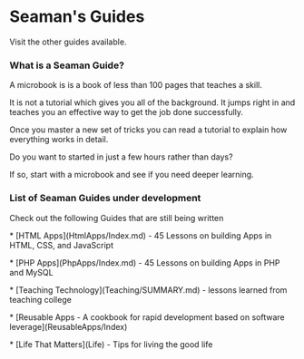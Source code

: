 # Seaman's Guides

Visit the other guides available.

### What is a Seaman Guide?

A microbook is is a book of less than 100 pages that teaches a skill.

It is not a tutorial which gives you all of the background.  It jumps right in and teaches you an effective way to get the job done successfully.



Once you master a new set of tricks you can read a tutorial to explain how everything works in detail.

Do you want to started in just a few hours rather than days?

If so, start with a microbook and see if you need deeper learning.

### List of Seaman Guides under development

Check out the following Guides that are still being written

\* \[HTML Apps\]\(HtmlApps/Index.md\) - 45 Lessons on building Apps in HTML, CSS, and JavaScript

\* \[PHP Apps\]\(PhpApps/Index.md\) - 45 Lessons on building Apps in PHP and MySQL

\* \[Teaching Technology\]\(Teaching/SUMMARY.md\) - lessons learned from teaching college

\* \[Reusable Apps - A cookbook for rapid development based on software leverage\]\(ReusableApps/Index\)

\* \[Life That Matters\]\(Life\) - Tips for living the good life




